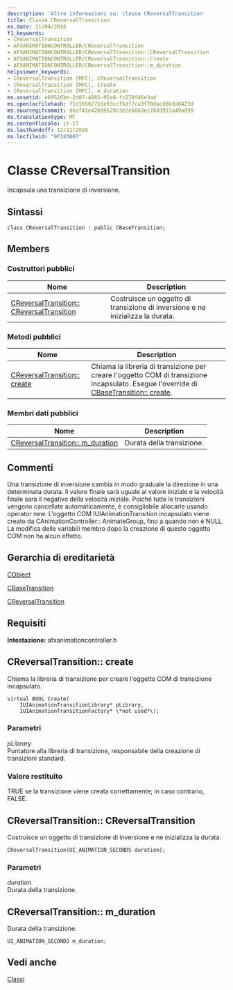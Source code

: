 ```yaml
---
description: 'Altre informazioni su: classe CReversalTransition'
title: Classe CReversalTransition
ms.date: 11/04/2016
f1_keywords:
- CReversalTransition
- AFXANIMATIONCONTROLLER/CReversalTransition
- AFXANIMATIONCONTROLLER/CReversalTransition::CReversalTransition
- AFXANIMATIONCONTROLLER/CReversalTransition::Create
- AFXANIMATIONCONTROLLER/CReversalTransition::m_duration
helpviewer_keywords:
- CReversalTransition [MFC], CReversalTransition
- CReversalTransition [MFC], Create
- CReversalTransition [MFC], m_duration
ms.assetid: e89516be-2d07-4885-95a8-fc278f46e3ad
ms.openlocfilehash: f1d16562751e93ccf6df7ca3f70dac08bda8423d
ms.sourcegitcommit: d6af41e42699628c3e2e6063ec7b03931a49a098
ms.translationtype: MT
ms.contentlocale: it-IT
ms.lasthandoff: 12/11/2020
ms.locfileid: "97343007"
---
```

# <a name="creversaltransition-class"></a>Classe CReversalTransition

Incapsula una transizione di inversione.

## <a name="syntax"></a>Sintassi

```
class CReversalTransition : public CBaseTransition;
```

## <a name="members"></a>Members

### <a name="public-constructors"></a>Costruttori pubblici

|Nome|Description|
|----------|-----------------|
|[CReversalTransition:: CReversalTransition](#creversaltransition)|Costruisce un oggetto di transizione di inversione e ne inizializza la durata.|

### <a name="public-methods"></a>Metodi pubblici

|Nome|Description|
|----------|-----------------|
|[CReversalTransition:: create](#create)|Chiama la libreria di transizione per creare l'oggetto COM di transizione incapsulato. Esegue l'override di [CBaseTransition:: create](../../mfc/reference/cbasetransition-class.md#create).|

### <a name="public-data-members"></a>Membri dati pubblici

|Nome|Description|
|----------|-----------------|
|[CReversalTransition:: m_duration](#m_duration)|Durata della transizione.|

## <a name="remarks"></a>Commenti

Una transizione di inversione cambia in modo graduale la direzione in una determinata durata. Il valore finale sarà uguale al valore iniziale e la velocità finale sarà il negativo della velocità iniziale. Poiché tutte le transizioni vengono cancellate automaticamente, è consigliabile allocarle usando operator new. L'oggetto COM IUIAnimationTransition incapsulato viene creato da CAnimationController:: AnimateGroup, fino a quando non è NULL. La modifica delle variabili membro dopo la creazione di questo oggetto COM non ha alcun effetto.

## <a name="inheritance-hierarchy"></a>Gerarchia di ereditarietà

[CObject](../../mfc/reference/cobject-class.md)

[CBaseTransition](../../mfc/reference/cbasetransition-class.md)

[CReversalTransition](../../mfc/reference/creversaltransition-class.md)

## <a name="requirements"></a>Requisiti

**Intestazione:** afxanimationcontroller.h

## <a name="creversaltransitioncreate"></a><a name="create"></a> CReversalTransition:: create

Chiama la libreria di transizione per creare l'oggetto COM di transizione incapsulato.

```
virtual BOOL Create(
    IUIAnimationTransitionLibrary* pLibrary,
    IUIAnimationTransitionFactory* \*not used*\);
```

### <a name="parameters"></a>Parametri

*pLibrary*<br/>
Puntatore alla libreria di transizione, responsabile della creazione di transizioni standard.

### <a name="return-value"></a>Valore restituito

TRUE se la transizione viene creata correttamente; in caso contrario, FALSE.

## <a name="creversaltransitioncreversaltransition"></a><a name="creversaltransition"></a> CReversalTransition:: CReversalTransition

Costruisce un oggetto di transizione di inversione e ne inizializza la durata.

```
CReversalTransition(UI_ANIMATION_SECONDS duration);
```

### <a name="parameters"></a>Parametri

*duration*<br/>
Durata della transizione.

## <a name="creversaltransitionm_duration"></a><a name="m_duration"></a> CReversalTransition:: m_duration

Durata della transizione.

```
UI_ANIMATION_SECONDS m_duration;
```

## <a name="see-also"></a>Vedi anche

[Classi](../../mfc/reference/mfc-classes.md)
